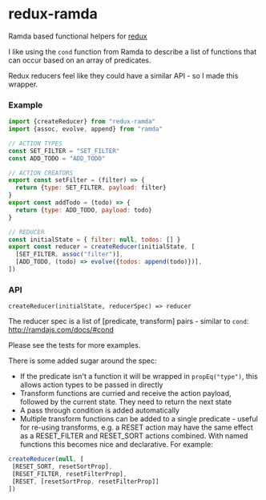 redux-ramda
===========

Ramda based functional helpers for [redux](http://redux.js.org/)

I like using the `cond` function from Ramda to describe a list of functions that can occur based on an array of predicates.

Redux reducers feel like they could have a similar API - so I made this wrapper.

### Example

```javascript
import {createReducer} from "redux-ramda"
import {assoc, evolve, append} from "ramda"

// ACTION TYPES
const SET_FILTER = "SET_FILTER"
const ADD_TODO = "ADD_TODO"

// ACTION CREATORS
export const setFilter = (filter) => {
  return {type: SET_FILTER, payload: filter}
}
export const addTodo = (todo) => {
  return {type: ADD_TODO, payload: todo}
}

// REDUCER
const initialState = { filter: null, todos: [] }
export const reducer = createReducer(initialState, [
  [SET_FILTER, assoc("filter")],
  [ADD_TODO, (todo) => evolve({todos: append(todo)})],
])

```

### API

`createReducer(initialState, reducerSpec) => reducer`

The reducer spec is a list of [predicate, transform] pairs - similar to `cond`: http://ramdajs.com/docs/#cond

Please see the tests for more examples.

There is some added sugar around the spec:
 - If the predicate isn't a function it will be wrapped in `propEq("type")`, this allows action types to be passed in directly
 - Transform functions are curried and receive the action payload, followed by the current state. They need to return the next state
 - A pass through condition is added automatically
 - Multiple transform functions can be added to a single predicate - useful for re-using transforms, e.g. a RESET action may have the same effect as a RESET_FILTER and RESET_SORT actions combined. With named functions this becomes nice and declarative. For example:

 ```javascript
createReducer(null, [
  [RESET_SORT, resetSortProp],
  [RESET_FILTER, resetFilterProp],
  [RESET, [resetSortProp, resetFilterProp]]
])
 ```
